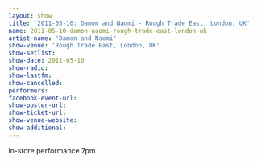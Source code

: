 ```yaml
---
layout: show
title: '2011-05-10: Damon and Naomi - Rough Trade East, London, UK'
name: 2011-05-10-damon-naomi-rough-trade-east-london-uk
artist-name: 'Damon and Naomi'
show-venue: 'Rough Trade East, London, UK'
show-setlist: 
show-date: 2011-05-10
show-radio: 
show-lastfm: 
show-cancelled: 
performers: 
facebook-event-url: 
show-poster-url: 
show-ticket-url: 
show-venue-website: 
show-additional: 
---
```


in-store performance 7pm